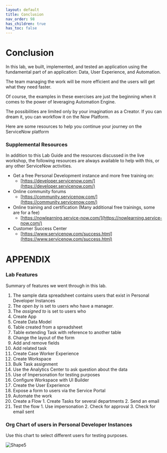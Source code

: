 ```yaml
---
layout: default
title: Conclusion
nav_order: 98
has_children: true
has_toc: false
---
```

# Conclusion

In this lab, we built, implemented, and tested an application using the fundamental part of an application: Data, User Experience, and Automation.

The team managing the work will be more efficient and the users will get what they need faster.

Of course, the examples in these exercises are just the beginning when it comes to the power of leveraging Automation Engine.

The possibilities are limited only by your imagination as a Creator. If you can dream it, you can workflow it on the Now Platform.

Here are some resources to help you continue your journey on the ServiceNow platform

### Supplemental Resources

In addition to this Lab Guide and the resources discussed in the live workshop, the following resources are always available to help with this, or any other ServiceNow activities.

- Get a free Personal Development instance and more free training on:
  - [https://developer.servicenow.com/](https://developer.servicenow.com/)
- Online community forums
  - [https://community.servicenow.com/](https://community.servicenow.com/)
- Online training and certification (Many additional free trainings, some are for a fee)
  - [https://nowlearning.service-now.com/](https://nowlearning.service-now.com/)
- Customer Success Center
  - [https://www.servicenow.com/success.html](https://www.servicenow.com/success.html)

# APPENDIX

### Lab Features

Summary of features we went through in this lab.

1. The sample data spreadsheet contains users that exist in Personal Developer Instances
  1. The _open by_ is set to users who have a manager.
  2. The _assigned to_ is set to users who
2. Create App
3. Create Data Model
  1. Table created from a spreadsheet
  2. Table extending Task with reference to another table
  3. Change the layout of the form
  4. Add and remove fields
  5. Add related task
4. Create Case Worker Experience
  1. Create Workspace
  2. Bulk Task assignment
  3. Use the Analytics Center to ask question about the data
  4. Use of Impersonation for testing purposes
  5. Configure Workspace with UI Builder
5. Create the User Experience
  1. Expose a form to users via the Service Portal
6. Automate the work
  1. Create a Flow
    1. Create Tasks for several departments
    2. Send an email
  2. Test the flow
    1. Use impersonation
    2. Check for approval
    3. Check for email sent

### Org Chart of users in Personal Developer Instances

Use this chart to select different users for testing purposes.

![Shape5](RackMultipart20221028-1-d1lmac_html_8559be6d2908e863.gif)